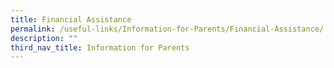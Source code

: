```yaml
---
title: Financial Assistance
permalink: /useful-links/Information-for-Parents/Financial-Assistance/
description: ""
third_nav_title: Information for Parents
---
```

